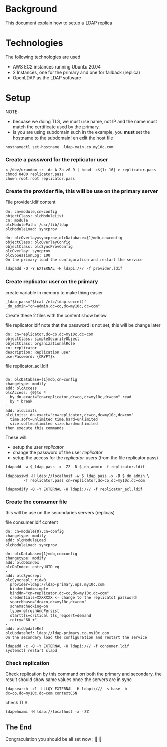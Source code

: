 # Background
This document explain how to setup a LDAP replica

# Technologies
The following technologies are used

- AWS EC2 instances running Ubuntu 20.04
- 2 Instances, one for the primary and one for fallback (replica)
- OpenLDAP as the LDAP software

# Setup
NOTE:
- becuase we doing TLS, we must use name, not IP and the name must match the certificate used by the primary.
- is you are using subdomain such in the example, you **must** set the hostname to the subdomain!
  en edit the host file
```
hostnamectl set-hostname  ldap-main.co.my10c.com
```


### Create a password for the replicator user
```
< /dev/urandom tr -dc A-Za-z0-9 | head -c${1:-16} > replicator.pass
chmod 0400 replicator.pass
chown root:root replicator.pass
```

### Create the provider file, this will be use on the primary server
File provider.ldif content
```
dn: cn=module,cn=config
objectClass: olcModuleList
cn: module
olcModulePath: /usr/lib/ldap
olcModuleLoad: syncprov

dn: olcOverlay=syncprov,olcDatabase={1}mdb,cn=config
objectClass: olcOverlayConfig
objectClass: olcSyncProvConfig
olcOverlay: syncprov
olcSpSessionLog: 100
On the primary load the configuration and restart the service
```

```
ldapadd -Q -Y EXTERNAL -H ldapi:/// -f provider.ldif
``` 


### Create replicator user on the primary

create variable in memory to make thing easier
```
_ldap_pass="$(cat /etc/ldap.secret)"
_dn_admin="cn=admin,dc=co,dc=my10c,dc=com"
```

Create these 2 files with the content show below

file replicator.ldif 
note that the password is not set, this will be change later
```
dn: cn=replicator,dc=co,dc=my10c,dc=com
objectClass: simpleSecurityObject
objectClass: organizationalRole
cn: replicator
description: Replication user
userPassword: {CRYPT}x
```

file replicator_acl.ldif
```

dn: olcDatabase={1}mdb,cn=config
changetype: modify
add: olcAccess
olcAccess: {0}to *
  by dn.exact="cn=replicator,dc=co,dc=my10c,dc=com" read
  by * break
-
add: olcLimits
olcLimits: dn.exact="cn=replicator,dc=co,dc=my10c,dc=com"
  time.soft=unlimited time.hard=unlimited
  size.soft=unlimited size.hard=unlimited
then execute this commands
```

These will:
- setup the user *replicator*
- change the password of the user *replicator*
- setup the access for the *replicator* users (from the file replicator.pass)
```
ldapadd -w $_ldap_pass -x -ZZ -D $_dn_admin -f replicator.ldif

ldappasswd -H ldap://localhost -w $_ldap_pass -x -D $_dn_admin \
        -T replicator.pass cn=replicator,dc=co,dc=my10c,dc=com

ldapmodify -Q -Y EXTERNAL -H ldapi:/// -f replicator_acl.ldif
```

### Create the consumer file
this will be use on the secondaries servers (replicas)

file consumer.ldif content
```
dn: cn=module{0},cn=config
changetype: modify
add: olcModuleLoad
olcModuleLoad: syncprov

dn: olcDatabase={1}mdb,cn=config
changetype: modify
add: olcDbIndex
olcDbIndex: entryUUID eq
-
add: olcSyncrepl
olcSyncrepl: rid=0
  provider=ldap://ldap-primary.ops.my10c.com
  bindmethod=simple
  binddn="cn=replicator,dc=co,dc=my10c,dc=com"
  credentials=XXXXXXX <- change to the replicatot password!
  searchbase="dc=co,dc=my10c,dc=com"
  schemachecking=on
  type=refreshAndPersist
  starttls=critical tls_reqcert=demand
  retry="60 +"
-
add: olcUpdateRef
olcUpdateRef: ldap://ldap-primary.co.my10c.com
On the secondary load the configuration and restart the service
```

```
ldapadd -c -Q -Y EXTERNAL -H ldapi:/// -f consumer.ldif
systemctl restart slapd
```

### Check replication

Check replication by this command on both the primary and secondary, 
the result should show same values once the servers are in sync

```
ldapsearch -z1 -LLLQY EXTERNAL -H ldapi:/// -s base -b dc=co,dc=my10c,dc=com contextCSN
```

check TLS
```
ldapwhoami -H ldap://localhost -x -ZZ
```

## The End
Congraculation you should be all set now : 🦄 👏
